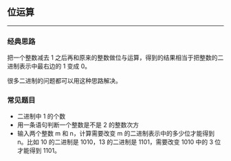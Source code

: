 ## 位运算

---

### 经典思路

把一个整数减去 1 之后再和原来的整数做位与运算，得到的结果相当于把整数的二进制表示中最右边的 1 变成 0。

很多二进制的问题都可以用这种思路解决。

### 常见题目

- 二进制中 1 的个数
- 用一条语句判断一个整数是不是 2 的整数次方
- 输入两个整数 m 和 n，计算需要改变 m 的二进制表示中的多少位才能得到 n。比如 10 的二进制是 1010，13 的二进制是 1101，需要改变 1010 中的 3 位才能得到 1101。
